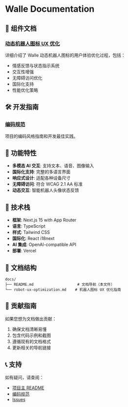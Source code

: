 # Walle Documentation

## 📖 组件文档

### [动态机器人图标 UX 优化](./robot-ux-optimization.md)
详细介绍了 Walle 动态机器人图标的用户体验优化过程，包括：
- 情感反馈与状态指示系统
- 交互性增强
- 无障碍访问优化
- 国际化支持
- 性能优化策略

## 🛠️ 开发指南

### [编码规范](../.github/copilot-instructions.md)
项目的编码风格指南和开发最佳实践。

## 🚀 功能特性

- **多模态 AI 交互**: 支持文本、语音、图像输入
- **国际化支持**: 完整的多语言界面
- **响应式设计**: 适配各种设备尺寸
- **无障碍访问**: 符合 WCAG 2.1 AA 标准
- **动态交互**: 智能机器人头像状态反馈

## 🔧 技术栈

- **框架**: Next.js 15 with App Router
- **语言**: TypeScript
- **样式**: Tailwind CSS
- **国际化**: React i18next
- **AI 集成**: OpenAI-compatible API
- **部署**: Vercel

## 📁 文档结构

```
docs/
├── README.md                    # 文档导航（本文件）
└── robot-ux-optimization.md    # 机器人图标 UX 优化指南
```

## 🤝 贡献指南

如果您想为文档做出贡献：

1. 确保文档清晰易懂
2. 包含代码示例和截图
3. 遵循现有的文档格式
4. 更新相关的导航链接

## 📞 支持

如有疑问，请查阅：
- [项目主 README](../README.md)
- [编码规范](../.github/copilot-instructions.md)
- [Issues](https://github.com/gouchicao/walle/issues)
